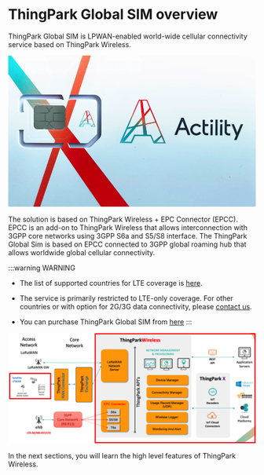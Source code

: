 # ThingPark Global SIM overview

ThingPark Global SIM is LPWAN-enabled world-wide cellular connectivity service based on ThingPark Wireless.

![](_images/sim-card-front.png)

The solution is based on ThingPark Wireless + EPC Connector (EPCC). EPCC is an add-on to ThingPark Wireless that allows interconnection with 3GPP core networks using 3GPP S6a and S5/S8 interface. The ThingPark Global Sim is based on EPCC connected to 3GPP global roaming hub that allows worldwide global cellular connectivity.

:::warning WARNING
- The list of supported countries for LTE coverage is [here](https://thingpark.page.link/TPCellularSIMPricing).
- The service is primarily restricted to LTE-only coverage. For other countries or with option for 2G/3G data connectivity, please [contact us](/D-Reference/FAQ_R/).

- You can purchase ThingPark Global SIM from [here](https://market.thingpark.com/actility-global-sim)
  :::

![](_images/epcc-arch.png)

In the next sections, you will learn the high level features of ThingPark Wireless.



